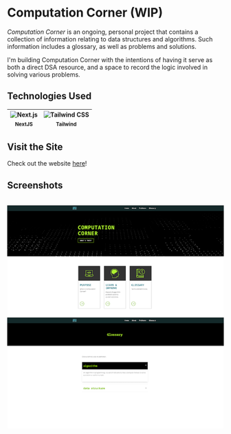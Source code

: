 # Computation Corner (WIP)

<em>Computation Corner</em> is an ongoing, personal project that contains a collection of information relating to data structures and algorithms. Such information includes a glossary, as well as problems and solutions.

I'm building Computation Corner with the intentions of having it serve as both a direct DSA resource, and a space to record the logic involved in solving various problems.

## Technologies Used

| <img  src="https://github.com/marwin1991/profile-technology-icons/assets/136815194/5f8c622c-c217-4649-b0a9-7e0ee24bd704" width="40" alt="Next.js" title="Next.js" /><br/><sub>**NextJS**</sub> | <img  src="https://user-images.githubusercontent.com/25181517/202896760-337261ed-ee92-4979-84c4-d4b829c7355d.png" width="40" alt="Tailwind CSS" title="Tailwind CSS"/><br/><sub>**Tailwind**</sub> |
|:-:|:-:|

## Visit the Site

Check out the website [here](https://computation-corner.vercel.app/)!

## Screenshots

<br/>

<img src="./public/images/screenshots/home-page.png" width="800">
<br />
<img src="./public/images/screenshots/glossary-page.png" width="800">
